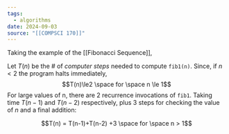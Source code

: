 ```yaml
---
tags:
  - algorithms
date: 2024-09-03
source: "[[COMPSCI 170]]"
---
```

Taking the example of the [[Fibonacci Sequence]],

Let $T(n)$ be the # of _computer steps_ needed to compute `fib1(n)`.
Since, if $n <2$ the program halts immediately, $$T(n)\le2 \space for \space n \le 1$$
For large values of n, there are 2 recurrence invocations of `fib1`. Taking time $T(n-1)$ and $T(n-2)$ respectively, plus 3 steps for checking the value of $n$ and a final addition:

$$T(n) = T(n-1)+T(n-2) +3 \space for \space n > 1$$


$$$$